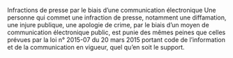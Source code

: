 Infractions de presse par le biais d’une communication électronique
Une personne qui commet une infraction de presse, notamment une diffamation, une injure publique, une apologie de crime, par le biais d’un moyen de communication électronique public, est punie des mêmes peines que celles prévues par la loi n° 2015-07 du 20 mars 2015 portant code de l’information et de la communication en vigueur, quel qu’en soit le support.